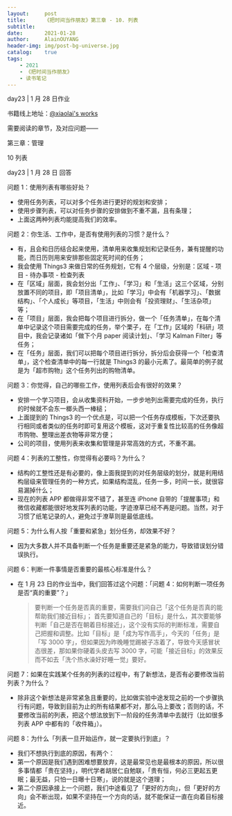 ```yaml
---
layout:     post
title:      《把时间当作朋友》第三章 - 10. 列表
subtitle:   
date:       2021-01-28
author:     AlainOUYANG
header-img: img/post-bg-universe.jpg
catalog:    true
tags:
    - 2021
    - 《把时间当作朋友》
    - 读书笔记
---
```


<!-- # 《把时间当作朋友》第三章 - 10. 列表 -->

day23 \| 1 月 28 日作业

书籍线上地址：[@xiaolai's works](http://lixiaolai.com/#/befriending-time/)

需要阅读的章节，及对应问题——

第三章：管理

10 列表

day23 \| 1 月 28 日 回答

问题 1：使用列表有哪些好处？

- 使用任务列表，可以对多个任务进行更好的规划和安排；
- 使用步骤列表，可以对任务步骤的安排做到不重不漏，且有条理；
- 上面这两种列表均能提高我们的效率。

问题 2：你生活、工作中，是否有使用列表的习惯？是什么？

- 有，且会和日历结合起来使用，清单用来收集规划和记录任务，兼有提醒的功能，而日历则用来安排那些固定死时间的任务；
- 我会使用 Things3 来做日常的任务规划，它有 4 个层级，分别是：区域 - 项目 - 待办事项 - 检查列表
- 在「区域」层面，我会划分出「工作」、「学习」和「生活」这三个区域，分别放置不同的项目，即「项目清单」，比如「学习」中会有「机器学习」、「数据结构」、「个人成长」等项目，「生活」中则会有「投资理财」、「生活杂项」等；
- 在「项目」层面，我会把每个项目进行拆分，做一个「任务清单」，在每个清单中记录这个项目需要完成的任务，举个栗子，在「工作」区域的「科研」项目中，我会记录诸如「做下个月 paper 阅读计划」、「学习 Kalman Filter」等任务；
- 在「任务」层面，我们可以把每个项目进行拆分，拆分后会获得一个「检查清单」，这个检查清单中的每一行就是 Things3 的最小元素了。最简单的例子就是为「超市购物」这个任务列出的购物清单。

问题 3：你觉得，自己的哪些工作，使用列表后会有很好的效果？

- 安排一个学习项目，会从收集资料开始，一步步地列出需要完成的任务，执行的时候就不会东一榔头西一棒槌；
- 上面提到的 Things3 的一个优点是，可以把一个任务存成模板，下次还要执行相同或者类似的任务时即可复用这个模板，这对于重复性比较高的任务像超市购物、整理出差衣物等非常方便；
- 公司的项目，使用列表来收集和管理是非常高效的方式，不重不漏。

问题 4：列表的工整性，你觉得有必要吗？为什么？

- 结构的工整性还是有必要的，像上面我提到的对任务层级的划分，就是利用结构层级来管理任务的一种方式，如果结构混乱，任务一多，时间一长，就很容易漏掉什么；
- 现在的列表 APP 都做得非常不错了，甚至连 iPhone 自带的「提醒事项」和微信收藏都能很好地发挥列表的功能，字迹潦草已经不再是问题。当然，对于习惯了纸笔记录的人，避免过于潦草则是最低底线。

问题 5：为什么有人按「重要和紧急」划分任务，却效果不好？

- 因为大多数人并不具备判断一个任务是重要还是紧急的能力，导致错误划分错误执行。

问题 6：判断一件事情是否重要的最核心标准是什么？

- 在 1 月 23 日的作业当中，我们回答过这个问题：「问题 4：如何判断一项任务是否“真的重要”？」

    > 要判断一个任务是否真的重要，需要我们问自己「这个任务是否真的能帮助我们接近目标」；
    > 首先要知道自己的「目标」是什么，其次要能够判断「自己是否在朝着目标接近」，这个没有实际的判断标准，需要自己把握和调整。比如「目标」是「成为写作高手」，今天的「任务」是「写 3000 字」，但如果因为昨晚睡觉踢被子冻着了，导致今天感冒状态很差，那如果你硬着头皮去写 3000 字，可能「接近目标」的效果反而不如去「洗个热水澡好好睡一觉」要好。

问题 7：如果在实践某个任务的列表的过程中，有了新想法，是否有必要修改当前列表？为什么？

- 除非这个新想法是非常紧急且重要的，比如做实验中途发现之前的一个步骤执行有问题，导致到目前为止的所有结果都不对，那么马上要改；否则的话，不要修改当前的列表，把这个想法放到下一阶段的任务清单中去就行（比如很多列表 APP 中都有的「收件箱」）。

问题 8：为什么「列表一旦开始运作，就一定要执行到底」？

- 我们不想执行到底的原因，有两个：
- 第一个原因是我们遇到困难想要放弃，这是最常见也是最根本的原因，所以很多事情都「贵在坚持」，明代学者胡居仁自勉联，「贵有恒，何必三更起五更眠；最无益，只怕一日曝十日寒」，说的就是这个道理；
- 第二个原因承接上一个问题，我们中途看见了「更好的方向」，但「更好的方向」会不断出现，如果不坚持在一个方向的话，就不能保证一直在向着目标接近。
